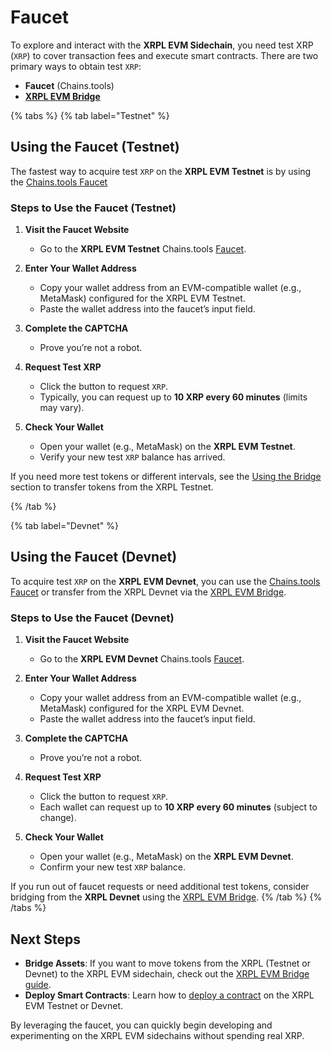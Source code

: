 # Faucet

To explore and interact with the **XRPL EVM Sidechain**, you need test XRP (`XRP`) to cover transaction fees and execute smart contracts. There are two primary ways to obtain test `XRP`:

- **Faucet** (Chains.tools)
- **[XRPL EVM Bridge](../users/using-the-bridge.md)**

{% tabs %}
{% tab label="Testnet" %}

## Using the Faucet (Testnet)

The fastest way to acquire test `XRP` on the **XRPL EVM Testnet** is by using the [Chains.tools Faucet](https://chains.tools/faucet/xrplevm-test)

### Steps to Use the Faucet (Testnet)

1. **Visit the Faucet Website**

   - Go to the **XRPL EVM Testnet** Chains.tools [Faucet](https://chains.tools/faucet/xrplevm-test).

2. **Enter Your Wallet Address**

   - Copy your wallet address from an EVM-compatible wallet (e.g., MetaMask) configured for the XRPL EVM Testnet.
   - Paste the wallet address into the faucet’s input field.

3. **Complete the CAPTCHA**

   - Prove you’re not a robot.

4. **Request Test XRP**

   - Click the button to request `XRP`.
   - Typically, you can request up to **10 XRP every 60 minutes** (limits may vary).

5. **Check Your Wallet**
   - Open your wallet (e.g., MetaMask) on the **XRPL EVM Testnet**.
   - Verify your new test `XRP` balance has arrived.

If you need more test tokens or different intervals, see the [Using the Bridge](../users/using-the-bridge.md) section to transfer tokens from the XRPL Testnet.

{% /tab %}

{% tab label="Devnet" %}

## Using the Faucet (Devnet)

To acquire test `XRP` on the **XRPL EVM Devnet**, you can use the [Chains.tools Faucet](https://chains.tools/faucet/xrplevm) or transfer from the XRPL Devnet via the [XRPL EVM Bridge](../users/using-the-bridge.md).

### Steps to Use the Faucet (Devnet)

1. **Visit the Faucet Website**

   - Go to the **XRPL EVM Devnet** Chains.tools [Faucet](https://chains.tools/faucet/xrplevm).

2. **Enter Your Wallet Address**

   - Copy your wallet address from an EVM-compatible wallet (e.g., MetaMask) configured for the XRPL EVM Devnet.
   - Paste the wallet address into the faucet’s input field.

3. **Complete the CAPTCHA**

   - Prove you’re not a robot.

4. **Request Test XRP**

   - Click the button to request `XRP`.
   - Each wallet can request up to **10 XRP every 60 minutes** (subject to change).

5. **Check Your Wallet**
   - Open your wallet (e.g., MetaMask) on the **XRPL EVM Devnet**.
   - Confirm your new test `XRP` balance.

If you run out of faucet requests or need additional test tokens, consider bridging from the **XRPL Devnet** using the [XRPL EVM Bridge](../users/using-the-bridge.md).
{% /tab %}
{% /tabs %}

## Next Steps

- **Bridge Assets**: If you want to move tokens from the XRPL (Testnet or Devnet) to the XRPL EVM sidechain, check out the [XRPL EVM Bridge guide](../users/using-the-bridge.md).
- **Deploy Smart Contracts**: Learn how to [deploy a contract](../../developers/developing-smart-contracts/deploy-the-smart-contract.md) on the XRPL EVM Testnet or Devnet.

By leveraging the faucet, you can quickly begin developing and experimenting on the XRPL EVM sidechains without spending real XRP.
